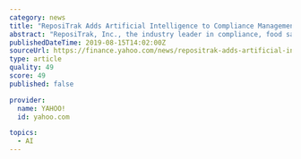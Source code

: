 ```yaml
---
category: news
title: "ReposiTrak Adds Artificial Intelligence to Compliance Management System"
abstract: "ReposiTrak, Inc., the industry leader in compliance, food safety and risk management for the retail supply chain, has enhanced its Optical Character Recognition (OCR) capabilities and added ..."
publishedDateTime: 2019-08-15T14:02:00Z
sourceUrl: https://finance.yahoo.com/news/repositrak-adds-artificial-intelligence-compliance-120000147.html
type: article
quality: 49
score: 49
published: false

provider:
  name: YAHOO!
  id: yahoo.com

topics:
  - AI
---
```

